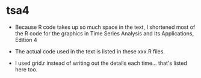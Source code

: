 # tsa4
* Because R code takes up so much space in the text, I shortened most of the R code for the graphics in Time Series Analysis and Its Applications, Edition 4

* The actual code used in the text is listed in these xxx.R files.  

* I used grid.r instead of writing out the details each time... that's listed here too.